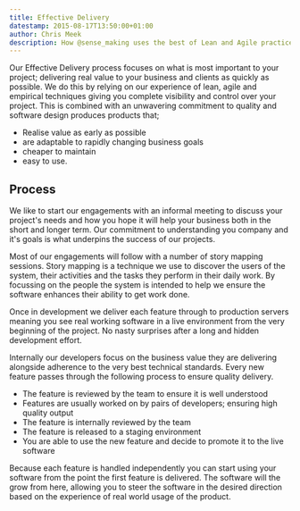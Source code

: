```yaml
---
title: Effective Delivery
datestamp: 2015-08-17T13:50:00+01:00
author: Chris Meek
description: How @sense_making uses the best of Lean and Agile practices to deliver your business' software quickly and with quality.
---
```


Our Effective Delivery process focuses on what is most important to your project; delivering real value to your business and clients as quickly as possible. We do this by relying on our experience of lean, agile and empirical techniques giving you complete visibility and control over your project. This is combined with an unwavering commitment to quality and software design produces products that;

- Realise value as early as possible
- are adaptable to rapidly changing business goals
- cheaper to maintain
- easy to use.

Process
-------

We like to start our engagements with an informal meeting to discuss your project's needs and how you hope it will help your business both in the short and longer term. Our commitment to understanding you company and it's goals is what underpins the success of our projects.

Most of our engagements will follow with a number of story mapping sessions. Story mapping is a technique we use to discover the users of the system, their activities and the tasks they perform in their daily work. By focussing on the people the system is intended to help we ensure the software enhances their ability to get work done.

Once in development we deliver each feature through to production servers meaning you see real working software in a live environment from the very beginning of the project. No nasty surprises after a long and hidden development effort.

Internally our developers focus on the business value they are delivering alongside adherence to the very best technical standards. Every new feature passes through the following process to ensure quality delivery.

- The feature is reviewed by the team to ensure it is well understood
- Features are usually worked on by pairs of developers; ensuring high quality output
- The feature is internally reviewed by the team
- The feature is released to a staging environment
- You are able to use the new feature and decide to promote it to the live software

Because each feature is handled independently you can start using your software from the point the first feature is delivered. The software will the grow from here, allowing you to steer the software in the desired direction based on the experience of real world usage of the product.
